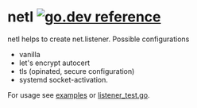 # netl [![go.dev reference](https://img.shields.io/badge/go.dev-reference-007d9c?logo=go&logoColor=white&style=flat-square)](https://pkg.go.dev/github.com/f9a/netl)

netl helps to create net.listener. Possible configurations

- vanilla
- let's encrypt autocert
- tls (opinated, secure configuration)
- systemd socket-activation.

For usage see [examples](https://github.com/f9a/netl/blob/master/example_test.go) or [listener_test.go](https://github.com/f9a/netl/blob/master/listener_test.go).
